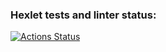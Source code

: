 ### Hexlet tests and linter status:
[![Actions Status](https://github.com/ErKir/python-project-52/actions/workflows/hexlet-check.yml/badge.svg)](https://github.com/ErKir/python-project-52/actions)
